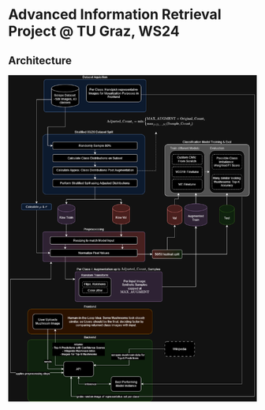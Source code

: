 # Advanced Information Retrieval Project @ TU Graz, WS24

## Architecture

![Architecture](Lukas/plots/AIR_G7_Architecture_vertical.png)

